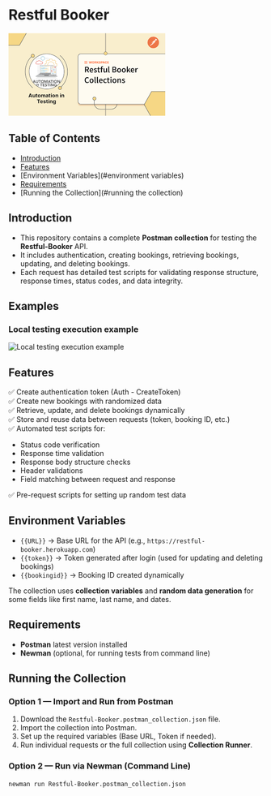 # Restful Booker

![Restfull Booker Logo](download.png)

## Table of Contents

- [Introduction](#introduction)
- [Features](#features)
- [Environment Variables](#environment variables)
- [Requirements](#requirements)
- [Running the Collection](#running the collection)


## Introduction

- This repository contains a complete **Postman collection** for testing the **Restful-Booker** API.
- It includes authentication, creating bookings, retrieving bookings, updating, and deleting bookings.  
- Each request has detailed test scripts for validating response structure, response times, status codes, and data integrity.


## Examples

### Local testing execution example

![Local testing execution example](execuation.gif)

## Features

✅ Create authentication token (Auth - CreateToken)  
✅ Create new bookings with randomized data  
✅ Retrieve, update, and delete bookings dynamically  
✅ Store and reuse data between requests (token, booking ID, etc.)  
✅ Automated test scripts for:
- Status code verification
- Response time validation
- Response body structure checks
- Header validations
- Field matching between request and response

✅ Pre-request scripts for setting up random test data


## Environment Variables

- `{{URL}}` → Base URL for the API (e.g., `https://restful-booker.herokuapp.com`)
- `{{token}}` → Token generated after login (used for updating and deleting bookings)
- `{{bookingid}}` → Booking ID created dynamically

The collection uses **collection variables** and **random data generation** for some fields like first name, last name, and dates.

## Requirements

- **Postman** latest version installed
- **Newman** (optional, for running tests from command line)


## Running the Collection

### Option 1 — Import and Run from Postman

1. Download the `Restful-Booker.postman_collection.json` file.
2. Import the collection into Postman.
3. Set up the required variables (Base URL, Token if needed).
4. Run individual requests or the full collection using **Collection Runner**.

### Option 2 — Run via Newman (Command Line)

```bash
newman run Restful-Booker.postman_collection.json